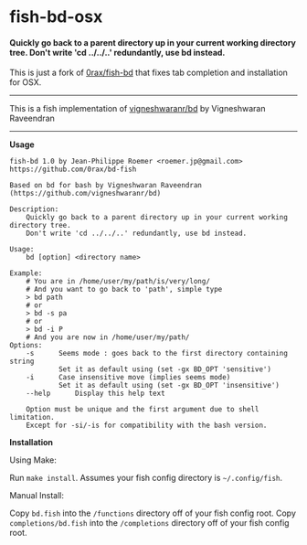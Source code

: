 fish-bd-osx
=======

#### Quickly go back to a parent directory up in your current working directory tree. Don't write 'cd ../../..' redundantly, use bd instead.

This is just a fork of [0rax/fish-bd](https://github.com/0rax/fish-bd) that fixes tab completion and 
installation for OSX.

---

This is a fish implementation of [vigneshwaranr/bd](https://github.com/vigneshwaranr/bd) by Vigneshwaran Raveendran 

---

**Usage**

```
fish-bd 1.0 by Jean-Philippe Roemer <roemer.jp@gmail.com>
https://github.com/0rax/bd-fish

Based on bd for bash by Vigneshwaran Raveendran (https://github.com/vigneshwaranr/bd)

Description:
    Quickly go back to a parent directory up in your current working directory tree.
    Don't write 'cd ../../..' redundantly, use bd instead.

Usage:
    bd [option] <directory name>

Example:
    # You are in /home/user/my/path/is/very/long/
    # And you want to go back to 'path', simple type
    > bd path
    # or
    > bd -s pa
    # or
    > bd -i P
    # And you are now in /home/user/my/path/
Options:
    -s		Seems mode : goes back to the first directory containing string
    		Set it as default using (set -gx BD_OPT 'sensitive')
    -i		Case insensitive move (implies seems mode)
    		Set it as default using (set -gx BD_OPT 'insensitive')    
    --help		Display this help text

    Option must be unique and the first argument due to shell limitation.
    Except for -si/-is for compatibility with the bash version.
```

**Installation**

Using Make:

Run `make install`. Assumes your fish config directory is `~/.config/fish`.

Manual Install:

Copy `bd.fish` into the `/functions` directory off of your fish config root.
Copy `completions/bd.fish` into the `/completions` directory off of your fish 
config root.


